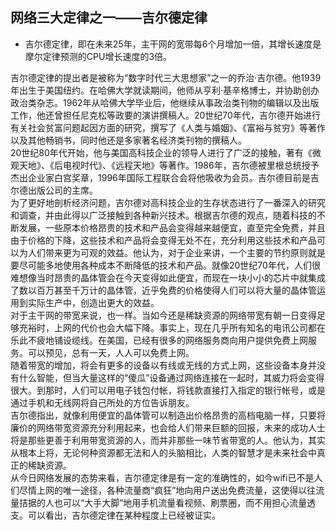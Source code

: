 ## 网络三大定律之一——吉尔德定律

* 吉尔德定律，即在未来25年，主干网的宽带每6个月增加一倍，其增长速度是摩尔定律预测的CPU增长速度的3倍。

吉尔德定律的提出者是被称为“数字时代三大思想家”之一的乔治·吉尔德。他1939年出生于美国纽约。在哈佛大学就读期间，他师从亨利·基辛格博士，并协助创办政治类杂志。1962年从哈佛大学毕业后，他继续从事政治类刊物的编辑以及出版工作，他还曾担任尼克松等政要的演讲撰稿人。20世纪70年代，吉尔德开始进行有关社会贫富问题起因方面的研究，撰写了《人类与婚姻》、《富裕与贫穷》等著作以及其他畅销书，同时他还是多家著名经济类刊物的撰稿人。  
20世纪80年代开始，他与美国高科技企业的领导人进行了广泛的接触，著有《微观天地》、《后电视时代》、《远程天地》等著作。1986年，吉尔德被里根总统授予杰出企业家白宫奖章，1996年国际工程联合会将他吸收为会员。吉尔德目前是吉尔德出版公司的主席。  
为了更好地剖析经济问题，吉尔德对高科技企业的生存状态进行了一番深入的研究和调查，并由此得以广泛接触到各种新兴技术。根据吉尔德的观点，随着科技的不断发展，一些原本价格昂贵的技术和产品会变得越来越便宜，直至完全免费，并且由于价格的下降，这些技术和产品将会变得无处不在，充分利用这些技术和产品可以为人们带来更为可观的效益。他认为，对于企业来讲，一个主要的节约原则就是要尽可能多地使用各种成本不断降低的技术和产品。就像20世纪70年代，人们很难想像当时昂贵的晶体管会在今天变得如此便宜，而现在一块小小的芯片中就集成了数以百万甚至千万计的晶体管，近乎免费的价格使得人们可以将大量的晶体管运用到实际生产中，创造出更大的效益。  
对于主干网的带宽来说，也一样。当如今还是稀缺资源的网络带宽有朝一日变得足够充裕时，上网的代价也会大幅下降。事实上，现在几乎所有知名的电讯公司都在乐此不疲地铺设缆线。在美国，已经有很多的网络服务商向用户提供免费上网服务。可以预见，总有一天，人人可以免费上网。  
随着带宽的增加，将会有更多的设备以有线或无线的方式上网，这些设备本身并没有什么智能，但当大量这样的“傻瓜”设备通过网络连接在一起时，其威力将会变得很大。到那时，人们可以用电子钱包付帐，将钱款直接打入指定的银行帐号，或是通过手机和无线网将自己所处的方位告诉朋友。  
吉尔德指出，就像利用便宜的晶体管可以制造出价格昂贵的高档电脑一样，只要将廉价的网络带宽资源充分利用起来，也会给人们带来巨额的回报，未来的成功人士将是那些更善于利用带宽资源的人，而并非那些一味节省带宽的人。他认为，其实从根本上将，无论何种资源都无法和人的头脑相比，人类的智慧才是未来社会中真正的稀缺资源。  
从今日网络发展的态势来看，吉尔德定律是有一定的准确性的，如今wifi已不是人们尽情上网的唯一途径，各种流量商“疯狂”地向用户送出免费流量，这使得以往流量拮据的人也可以“大手大脚”地用手机流量看视频、刷票圈，而不用担心流量透支。可以看出，吉尔德定律在某种程度上已经被证实。
